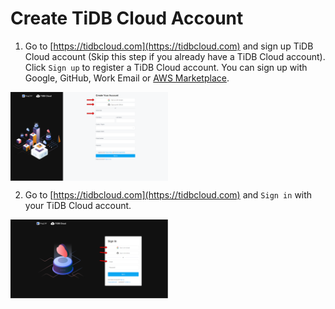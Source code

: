 # Create TiDB Cloud Account

1. Go to [https://tidbcloud.com](https://tidbcloud.com) and sign up TiDB Cloud account (Skip this step if you already have a TiDB Cloud account). Click `Sign up` to register a TiDB Cloud account. You can sign up with Google, GitHub, Work Email or [AWS Marketplace](https://aws.amazon.com/marketplace).

<img src="./diagram/ch01-01.png" width="50%" align="top"/>

2. Go to [https://tidbcloud.com](https://tidbcloud.com) and `Sign in` with your TiDB Cloud account.

<img src="./diagram/ch01-01-1.png" width="50%" align="top"/>